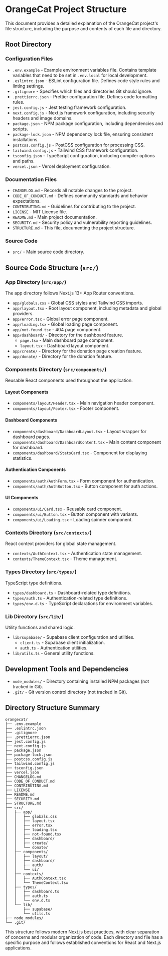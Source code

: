 # OrangeCat Project Structure

This document provides a detailed explanation of the OrangeCat project's file structure, including the purpose and contents of each file and directory.

## Root Directory

### Configuration Files

- `.env.example` - Example environment variables file. Contains template variables that need to be set in `.env.local` for local development.
- `.eslintrc.json` - ESLint configuration file. Defines code style rules and linting settings.
- `.gitignore` - Specifies which files and directories Git should ignore.
- `.prettierrc.json` - Prettier configuration file. Defines code formatting rules.
- `jest.config.js` - Jest testing framework configuration.
- `next.config.js` - Next.js framework configuration, including security headers and image domains.
- `package.json` - NPM package configuration, including dependencies and scripts.
- `package-lock.json` - NPM dependency lock file, ensuring consistent installations.
- `postcss.config.js` - PostCSS configuration for processing CSS.
- `tailwind.config.js` - Tailwind CSS framework configuration.
- `tsconfig.json` - TypeScript configuration, including compiler options and paths.
- `vercel.json` - Vercel deployment configuration.

### Documentation Files

- `CHANGELOG.md` - Records all notable changes to the project.
- `CODE_OF_CONDUCT.md` - Defines community standards and behavior expectations.
- `CONTRIBUTING.md` - Guidelines for contributing to the project.
- `LICENSE` - MIT License file.
- `README.md` - Main project documentation.
- `SECURITY.md` - Security policy and vulnerability reporting guidelines.
- `STRUCTURE.md` - This file, documenting the project structure.

### Source Code

- `src/` - Main source code directory.

## Source Code Structure (`src/`)

### App Directory (`src/app/`)

The app directory follows Next.js 13+ App Router conventions.

- `app/globals.css` - Global CSS styles and Tailwind CSS imports.
- `app/layout.tsx` - Root layout component, including metadata and global providers.
- `app/error.tsx` - Global error page component.
- `app/loading.tsx` - Global loading page component.
- `app/not-found.tsx` - 404 page component.
- `app/dashboard/` - Directory for the dashboard feature.
  - `page.tsx` - Main dashboard page component.
  - `layout.tsx` - Dashboard layout component.
- `app/create/` - Directory for the donation page creation feature.
- `app/donate/` - Directory for the donation feature.

### Components Directory (`src/components/`)

Reusable React components used throughout the application.

#### Layout Components
- `components/layout/Header.tsx` - Main navigation header component.
- `components/layout/Footer.tsx` - Footer component.

#### Dashboard Components
- `components/dashboard/DashboardLayout.tsx` - Layout wrapper for dashboard pages.
- `components/dashboard/DashboardContent.tsx` - Main content component for dashboard.
- `components/dashboard/StatsCard.tsx` - Component for displaying statistics.

#### Authentication Components
- `components/auth/AuthForm.tsx` - Form component for authentication.
- `components/auth/AuthButton.tsx` - Button component for auth actions.

#### UI Components
- `components/ui/Card.tsx` - Reusable card component.
- `components/ui/Button.tsx` - Button component with variants.
- `components/ui/Loading.tsx` - Loading spinner component.

### Contexts Directory (`src/contexts/`)

React context providers for global state management.

- `contexts/AuthContext.tsx` - Authentication state management.
- `contexts/ThemeContext.tsx` - Theme management.

### Types Directory (`src/types/`)

TypeScript type definitions.

- `types/dashboard.ts` - Dashboard-related type definitions.
- `types/auth.ts` - Authentication-related type definitions.
- `types/env.d.ts` - TypeScript declarations for environment variables.

### Lib Directory (`src/lib/`)

Utility functions and shared logic.

- `lib/supabase/` - Supabase client configuration and utilities.
  - `client.ts` - Supabase client initialization.
  - `auth.ts` - Authentication utilities.
- `lib/utils.ts` - General utility functions.

## Development Tools and Dependencies

- `node_modules/` - Directory containing installed NPM packages (not tracked in Git).
- `.git/` - Git version control directory (not tracked in Git).

## Directory Structure Summary

```
orangecat/
├── .env.example
├── .eslintrc.json
├── .gitignore
├── .prettierrc.json
├── jest.config.js
├── next.config.js
├── package.json
├── package-lock.json
├── postcss.config.js
├── tailwind.config.js
├── tsconfig.json
├── vercel.json
├── CHANGELOG.md
├── CODE_OF_CONDUCT.md
├── CONTRIBUTING.md
├── LICENSE
├── README.md
├── SECURITY.md
├── STRUCTURE.md
├── src/
│   ├── app/
│   │   ├── globals.css
│   │   ├── layout.tsx
│   │   ├── error.tsx
│   │   ├── loading.tsx
│   │   ├── not-found.tsx
│   │   ├── dashboard/
│   │   ├── create/
│   │   └── donate/
│   ├── components/
│   │   ├── layout/
│   │   ├── dashboard/
│   │   ├── auth/
│   │   └── ui/
│   ├── contexts/
│   │   ├── AuthContext.tsx
│   │   └── ThemeContext.tsx
│   ├── types/
│   │   ├── dashboard.ts
│   │   ├── auth.ts
│   │   └── env.d.ts
│   └── lib/
│       ├── supabase/
│       └── utils.ts
├── node_modules/
└── .git/
```

This structure follows modern Next.js best practices, with clear separation of concerns and modular organization of code. Each directory and file has a specific purpose and follows established conventions for React and Next.js applications. 